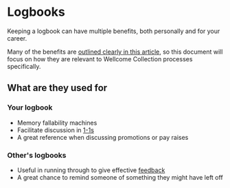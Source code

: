 # Logbooks

Keeping a logbook can have multiple benefits, both personally and for your career.

Many of the benefits are [outlined clearly in this article](https://jvns.ca/blog/brag-documents/), so this document will focus on how they are relevant to Wellcome Collection processes specifically.

## What are they used for

### Your logbook

* Memory fallability machines
* Facilitate discussion in [1-1s](1-1s.md)
* A great reference when discussing promotions or pay raises

### Other's logbooks

* Useful in running through to give effective [feedback](https://github.com/wellcomecollection/docs/tree/9a738c3e5419b986d530a0f3f855f1749e0fec0d/people/feedback/README.md)
* A great chance to remind someone of something they might have left off

